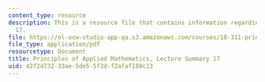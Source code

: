 ```yaml
---
content_type: resource
description: This is a resource file that contains information regarding lecture summary
  17.
file: https://ol-ocw-studio-app-qa.s3.amazonaws.com/courses/18-311-principles-of-applied-mathematics-spring-2014/42f2d73233ae5de55f2df2afaf188c13_MIT18_311S14_Lecture17.pdf
file_type: application/pdf
resourcetype: Document
title: Principles of Applied Mathematics, Lecture Summary 17
uid: 42f2d732-33ae-5de5-5f2d-f2afaf188c13
---
```

